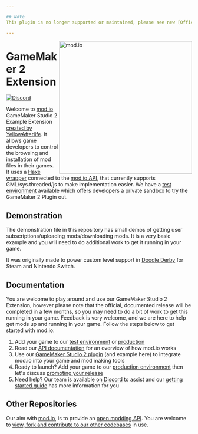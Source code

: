 ```yaml
---

## Note
This plugin is no longer supported or maintained, please see new [Official GameMaker mod.io Extension](https://github.com/YoYoGames/GMEXT-mod.io). For questions or integration support, please reach out to developers@mod.io.

---
```


<a href="https://mod.io"><img src="https://mod.io/images/branding/modio-logo-bluedark.svg" alt="mod.io" width="360" align="right"/></a>
# GameMaker 2 Extension

[![Discord](https://img.shields.io/discord/389039439487434752.svg?label=Discord&logo=discord&color=7289DA&labelColor=2C2F33)](https://discord.mod.io)

Welcome to [mod.io](https://mod.io) GameMaker Studio 2 Example Extension [created by YellowAfterlife](https://github.com/YellowAfterlife/modio-rest). It allows game developers to control the browsing and installation of mod files in their games. It uses a [Haxe wrapper](https://github.com/YellowAfterlife/modio-rest) connected to the [mod.io API](https://docs.mod.io), that currently supports GML/sys.threaded/js to make implementation easier. We have a [test environment](https://test.mod.io) available which offers developers a private sandbox to try the GameMaker 2 Plugin out.

## Demonstration
The demonstration file in this repository has small demos of getting user subscriptions/uploading mods/downloading mods. It is a very basic example and you will need to do additional work to get it running in your game.

It was originally made to power custom level support in [Doodle Derby](https://doodlederby.mod.io) for Steam and Nintendo Switch.

## Documentation
You are welcome to play around and use our GameMaker Studio 2 Extension, however please note that the official, documented release will be completed in a few months, so you may need to do a bit of work to get this running in your game. Feedback is very welcome, and we are here to help get mods up and running in your game. Follow the steps below to get started with mod.io:

1. Add your game to our [test environment](https://test.mod.io/games/add) or [production](https://mod.io/games/add)
1. Read our [API documentation](https://docs.mod.io/) for an overview of how mod.io works
1. Use our [GameMaker Studio 2 plugin](https://github.com/YellowAfterlife/modio-rest) (and example here) to integrate mod.io into your game and mod making tools
1. Ready to launch? Add your game to our [production environment](https://mod.io/games/add) then let's discuss [promoting your release](mailto:developers@mod.io?subject=Ready%20to%20release)
1. Need help? Our team is available [on Discord](https://discord.mod.io/) to assist and our [getting started guide](https://mod.io/blog/getting-started) has more information for you

## Other Repositories
Our aim with [mod.io](https://mod.io), is to provide an [open modding API](https://docs.mod.io). You are welcome to [view, fork and contribute to our other codebases](https://github.com/modio) in use.
